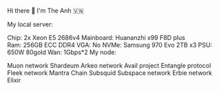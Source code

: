 Hi there 👋 I'm The Anh 🇻🇳      
          
               
          
My local server:   
  
Chip: 2x Xeon E5 2686v4 
Mainboard: Huananzhi x99 F8D plus  
Ram: 256GB ECC DDR4 
VGA: No
NVMe: Samsung 970 Evo 2TB x3
PSU: 650W 80gold
Wan: 1Gbps*2
My node:

Muon network
Shardeum
Arkeo network
Avail project
Entangle protocol
Fleek network
Mantra Chain
Subsquid
Subspace network
Erbie network
Elixir



